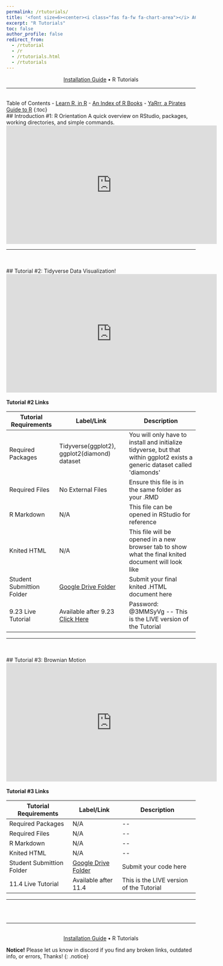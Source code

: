 ```yaml
---
permalink: /rtutorials/
title: '<font size=6><center><i class="fas fa-fw fa-chart-area"></i> ACE Scholars R Tutorial Portal</center></font>'
excerpt: "R Tutorials"
toc: false
author_profile: false
redirect_from: 
  - /rtutorial
  - /r
  - /rtutorials.html
  - /rtutorials
---
```

<center><a href="https://zacharycompton.github.io/installation/">Installation Guide</a> • R Tutorials </center>
<hr>
<br>
<i class="fas fa-fw fa-list"></i> Table of Contents
- <a href="https://swirlstats.com/students.html" target="_blank">Learn R, in R</a>
- <a href="https://www.bigbookofr.com/" target="_blank">An Index of R Books</a>
- <a href="https://bookdown.org/ndphillips/YaRrr/" target="_blank">YaRrr, a Pirates Guide to R</a>
{:toc}

<br>
<!-- COPY FROM HERE ########################################### -->
<a name="rintro1"><a/>
## <i class="fas fa-fw fa-user"></i> Introduction #1: R Orientation
A quick overview on RStudio, packages, working directories, and simple commands.			
<iframe width="560" height="315" src="https://www.youtube.com/embed/LxnmrknUTv8" title="YouTube video player" frameborder="0" allow="accelerometer; autoplay; clipboard-write; encrypted-media; gyroscope; picture-in-picture" allowfullscreen></iframe>
<hr>
<br>
<br>
<!-- ######################################################## TO HERE -->
<!-- COPY FROM HERE ########################################### -->
<a name="rtutorial2"><a/>
## <i class="fas fa-fw fa-laptop-code"></i> Tutorial #2: Tidyverse Data Visualization!
			
<center><iframe width="560" height="315" src="https://www.youtube.com/embed/qcqpOckeXTs" title="YouTube video player" frameborder="0" allow="accelerometer; autoplay; clipboard-write; encrypted-media; gyroscope; picture-in-picture" allowfullscreen></iframe></center>
<br>
<b>Tutorial #2 Links</b>

| Tutorial Requirements  | Label/Link	 | Description |
| -------- | ------ | ------ |
| Required Packages | Tidyverse(ggplot2), ggplot2(diamond) dataset | You will only have to install and initialize tidyverse, but that within ggplot2 exists a generic dataset called 'diamonds' |
| Required Files | No External Files <a href="" target="_blank"></a> | Ensure this file is in the same folder as your .RMD |
| R Markdown | N/A <a href="" target="_blank"></a>	| This file can be opened in RStudio for reference |
| Knited HTML |	N/A <a href="" target="_blank"></a> | This file will be opened in a new browser tab to show what the final knited document will look like |
| Student Submittion Folder | <a href="https://drive.google.com/drive/folders/1daKOoXTDjoMi2uHzHHUCuidjDDbnrsjj" target="_blank">Google Drive Folder</a>	| Submit your final knited .HTML document here |
| 9.23 Live Tutorial | Available after 9.23 <a href="https://asu.zoom.us/rec/share/DMGmmgrWIAYO2W5vk9dzbHqu8HVStnmn6yK-tdfAFbqqUxS6_e4pNwyI-KCDwpdR.BG2FumdXi3EpCeKg" target="_blank">Click Here</a> | Password: @3MMSyVg -- This is the LIVE version of the Tutorial|

<hr>
<br>
<br>
<!-- ######################################################## TO HERE -->
<!-- COPY FROM HERE ########################################### -->
<a name="rtutorial3"><a/>
## <i class="fas fa-fw fa-laptop-code"></i> Tutorial #3: Brownian Motion
			
<center><iframe width="560" height="315" src="https://www.youtube.com/embed/LdFk6615l9M" title="YouTube video player" frameborder="0" allow="accelerometer; autoplay; clipboard-write; encrypted-media; gyroscope; picture-in-picture" allowfullscreen></iframe></center>
<br>
<b>Tutorial #3 Links</b>

| Tutorial Requirements  | Label/Link	 | Description |
| -------- | ------ | ------ |
| Required Packages | N/A | -- |
| Required Files | N/A | -- |
| R Markdown | N/A	| -- |
| Knited HTML |	N/A | -- |
| Student Submittion Folder | <a href="https://drive.google.com/drive/folders/1FhVemjGcEtFza9boEymPBgTPaI4lGT9-" target="_blank">Google Drive Folder</a>	| Submit your code here |
| 11.4 Live Tutorial | Available after 11.4 <a href="" target="_blank"></a> | This is the LIVE version of the Tutorial|

<hr>
<br>
<br>
<!-- ######################################################## TO HERE -->


<hr>
<br>
<center><a href="https://zacharycompton.github.io/installation/">Installation Guide</a> • R Tutorials </center>

**Notice!** Please let us know in discord if you find any broken links, outdated info, or errors, Thanks!
{: .notice}